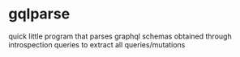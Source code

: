 # gqlparse
quick little program that parses graphql schemas obtained through introspection queries to extract all queries/mutations
